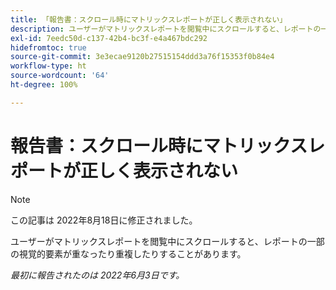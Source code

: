 ```yaml
---
title: 「報告書：スクロール時にマトリックスレポートが正しく表示されない」
description: ユーザーがマトリックスレポートを閲覧中にスクロールすると、レポートの一部の視覚的要素が重なったり重複したりすることがあります。
exl-id: 7eedc50d-c137-42b4-bc3f-e4a467bdc292
hidefromtoc: true
source-git-commit: 3e3ecae9120b27515154ddd3a76f15353f0b84e4
workflow-type: ht
source-wordcount: '64'
ht-degree: 100%

---
```


# 報告書：スクロール時にマトリックスレポートが正しく表示されない

>[!NOTE]
>
>この記事は 2022年8月18日に修正されました。

ユーザーがマトリックスレポートを閲覧中にスクロールすると、レポートの一部の視覚的要素が重なったり重複したりすることがあります。

_最初に報告されたのは 2022年6月3日です。_

